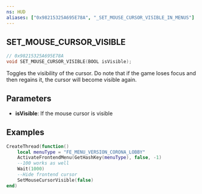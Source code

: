 ```yaml
---
ns: HUD
aliases: ["0x98215325A695E78A", "_SET_MOUSE_CURSOR_VISIBLE_IN_MENUS"]
---
```

## SET_MOUSE_CURSOR_VISIBLE

```c
// 0x98215325A695E78A
void SET_MOUSE_CURSOR_VISIBLE(BOOL isVisible);
```

Toggles the visibility of the cursor. Do note that if the game loses focus and then regains it, the cursor will become visible again.

## Parameters
* **isVisible**: If the mouse cursor is visible

## Examples
```lua
CreateThread(function()
    local menuType = "FE_MENU_VERSION_CORONA_LOBBY"
    ActivateFrontendMenu(GetHashKey(menuType), false, -1)
    --100 works as well
    Wait(1000)
    --Hide frontend cursor
    SetMouseCursorVisible(false)
end)
```

